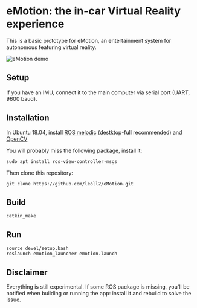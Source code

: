 # eMotion: the in-car Virtual Reality experience

This is a basic prototype for eMotion, an entertainment system for autonomous featuring virtual reality.

![eMotion demo](https://github.com/leoll2/eMotion/blob/master/media/emotion_demo.gif)

## Setup

If you have an IMU, connect it to the main computer via serial port (UART, 9600 baud).

## Installation

In Ubuntu 18.04, install [ROS melodic](http://wiki.ros.org/melodic/Installation/Ubuntu) (destktop-full recommended) and [OpenCV](https://opencv.org/)

You will probably miss the following package, install it:
```
sudo apt install ros-view-controller-msgs
```

Then clone this repository:
```
git clone https://github.com/leoll2/eMotion.git
```

## Build

```
catkin_make
```

## Run

```
source devel/setup.bash
roslaunch emotion_launcher emotion.launch
```

## Disclaimer

Everything is still experimental. If some ROS package is missing, you'll be notified when building or running the app: install it and rebuild to solve the issue.
